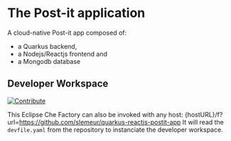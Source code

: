 # The Post-it application
A cloud-native Post-it app composed of:
- a Quarkus backend,
- a Nodejs/Reactjs frontend and
- a Mongodb database

## Developer Workspace

[![Contribute](https://che.openshift.io/factory/resources/factory-contribute.svg)](https://che-che.apps.cluster-nantes-118f.nantes-118f.example.opentlc.com/?url=https://github.com/slemeur/quarkus-reactjs-postit-app)

This Eclipse Che Factory can also be invoked with any host:
{hostURL}/f?url=https://github.com/slemeur/quarkus-reactjs-postit-app
It will read the `devfile.yaml` from the repository to instanciate the developer workspace.




